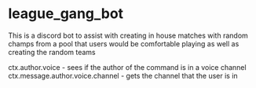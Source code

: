# league_gang_bot
This is a discord bot to assist with creating in house matches with random champs from a pool that users would be comfortable playing as well as creating the random teams

ctx.author.voice - sees if the author of the command is in a voice channel
ctx.message.author.voice.channel - gets the channel that the user is in